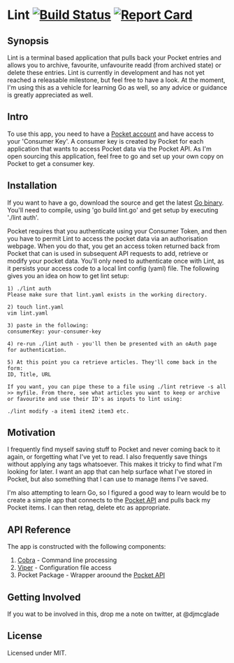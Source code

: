 # Lint [![Build Status](https://travis-ci.org/daveym/lint.svg?branch=master)](https://travis-ci.org/daveym/lint) <a href="http://goreportcard.com/report/daveym/lint"><img src="https://camo.githubusercontent.com/897657567000bd843315798076b1b9f097bc5bb4/687474703a2f2f676f7265706f7274636172642e636f6d2f62616467652f626f627a697563686b6f76736b692f637565" alt="Report Card" data-canonical-src="http://goreportcard.com/badge/daveym/lint" style="max-width:100%;"></a> 

## Synopsis

Lint is a terminal based application that pulls back your Pocket entries and allows you to archive, favourite, unfavourite readd (from archived state) or delete these entries. Lint is currently in development and has not yet reached a releasable milestone, but feel free to have a look. At the moment, I'm using this as a vehicle for learning Go as well, so any advice or guidance is greatly appreciated as well.

## Intro

To use this app, you need to have a [Pocket account](https://getpocket.com) and have access to your 'Consumer Key'. A consumer key is created by Pocket for each application that wants to access Pocket data via the Pocket API. As I'm open sourcing this application, feel free to go and set up your own copy on Pocket to get a consumer key.   


## Installation

If you want to have a go, download the source and get the latest [Go binary](https://golang.org/dl/). You'll need to compile, using 'go build lint.go' and get setup by executing './lint auth'.

Pocket requires that you authenticate using your Consumer Token, and then you have to permit Lint to access the pocket data via an authorisation webpage. When you do that, you get an access token returned back from Pocket that can is used in subsequent API requests to add, retrieve or modify your pocket data. You'll only need to authenticate once with Lint, as it persists your access code to a local lint config (yaml) file. The following gives you an idea on how to get lint setup:

``` 
1) ./lint auth
Please make sure that lint.yaml exists in the working directory.

2) touch lint.yaml
vim lint.yaml

3) paste in the following:
consumerKey: your-consumer-key

4) re-run ./lint auth - you'll then be presented with an oAuth page for authentication.

5) At this point you ca retrieve articles. They'll come back in the form:
ID, Title, URL 

If you want, you can pipe these to a file using ./lint retrieve -s all >> myfile. From there, see what articles you want to keep or archive or favourite and use their ID's as inputs to lint using:

./lint modify -a item1 item2 item3 etc.
```

## Motivation

I frequently find myself saving stuff to Pocket and never coming back to it again, or forgetting what I've yet to read. I also frequently save things without applying any tags whatsoever. This makes it tricky to find what I'm looking for later. I want an app that can help surface what I've stored in Pocket, but also something that I can use to manage items I've saved.

I'm also attempting to learn Go, so I figured a good way to learn would be to create a simple app that connects to the [Pocket API](https://getpocket.com/developer/docs/overview) and pulls back my Pocket items. I can then retag, delete etc as appropriate.

## API Reference

The app is constructed with the following components:

1. [Cobra](https://github.com/spf13/cobra) - Command line processing
2. [Viper](https://github.com/spf13/viper) - Configuration file access
3. Pocket Package - Wrapper aroound the [Pocket API](https://getpocket.com/developer/docs/overview)

## Getting Involved
If you wat to be involved in this, drop me a note on twitter, at @djmcglade


## License

Licensed under MIT.

